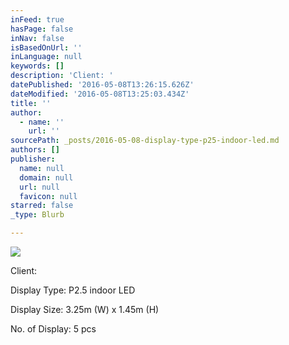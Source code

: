 ```yaml
---
inFeed: true
hasPage: false
inNav: false
isBasedOnUrl: ''
inLanguage: null
keywords: []
description: 'Client: '
datePublished: '2016-05-08T13:26:15.626Z'
dateModified: '2016-05-08T13:25:03.434Z'
title: ''
author:
  - name: ''
    url: ''
sourcePath: _posts/2016-05-08-display-type-p25-indoor-led.md
authors: []
publisher:
  name: null
  domain: null
  url: null
  favicon: null
starred: false
_type: Blurb

---
```

![](https://the-grid-user-content.s3-us-west-2.amazonaws.com/7df37645-4140-49a9-92ee-bffca9ef085c.jpg)

Client: 

Display Type: P2.5 indoor LED

Display Size: 3.25m (W) x 1.45m (H)

No. of Display: 5 pcs